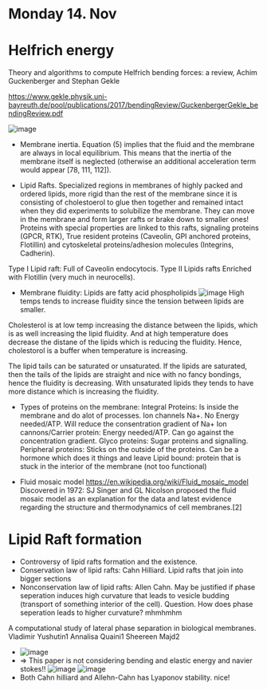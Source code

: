 # Monday 14. Nov 

# Helfrich energy 
Theory and algorithms to compute Helfrich bending forces: a review, Achim Guckenberger and Stephan Gekle
 
 https://www.gekle.physik.uni-bayreuth.de/pool/publications/2017/bendingReview/GuckenbergerGekle_bendingReview.pdf
 
![image](https://user-images.githubusercontent.com/43385748/201730583-9a30902f-38ce-4f5d-a872-7cd4ca73f38b.png)


 - Membrane inertia.
   Equation (5) implies that the fluid and the
membrane are always in local equilibrium. This means that
the inertia of the membrane itself is neglected (otherwise an
additional acceleration term would appear [78, 111, 112]). 


- Lipid Rafts. Specialized regions in membranes of highly packed and ordered lipids, more rigid than the rest of the membrane since it is consisting of cholestoerol to glue then together and remained intact when they did experiments to solubilize the membrane. They can move in the membrane and form larger rafts or brake down to smaller ones!  Proteins with special properties are linked to this rafts, signaling proteins (GPCR, RTK), True resident proteins (Caveolin, GPI anchored proteins, Flotillin) and cytoskeletal proteins/adhesion molecules (Integrins, Cadherin). 

Type I Lipid raft: Full of Caveolin endocytocis. Type II Lipids rafts Enriched with Flotillin (very much in neurocells). 
 
- Membrane fluidity:
Lipids are fatty acid phospholipids ![image](https://user-images.githubusercontent.com/43385748/201779259-d7201ba9-5e7a-4e5d-864f-a3e2b67ddbe5.png) High temps tends to increase fluidity since the tension between lipids are smaller. 

Cholesterol is at low temp increasing the distance between the lipids, which is as well increasing the lipid fluidity. And at high temperature does decrease the distane of the lipids which is reducing the fluidity. Hence, cholestorol is a buffer when temperature is increasing. 

The lipid tails can be saturated or unsaturated. If the lipids are saturated, then the tails of the lipids are straight and nice with no fancy bondings, hence the fluidity is decreasing. With unsaturated lipids they tends to have more distance which is increasing the fluidity.

- Types of proteins on the membrane:
   Integral Proteins: Is inside the membrane and do alot of processes.
       Ion channels Na+. No Energy needed/ATP. Will reduce the consentration gradient of Na+
       Ion cannons/Carrier protein: Energy needed/ATP. Can go against the concentration gradient.
       Glyco proteins: Sugar proteins and signalling. 
   Peripheral proteins: Sticks on the outside of the proteins. Can be a hormone which does it things and leave
   Lipid bound: protein that is stuck in the interior of the membrane (not too functional)

- Fluid mosaic model https://en.wikipedia.org/wiki/Fluid_mosaic_model
Discovered in 1972: SJ Singer and GL Nicolson proposed the fluid mosaic model as an explanation for the data and latest evidence regarding the structure and thermodynamics of cell membranes.[2]



# Lipid Raft formation
- Controversy of lipid rafts formation and the existence.
- Conservation law of lipid rafts: Cahn Hilliard. Lipid rafts that join into bigger sections
- Nonconservation law of lipid rafts: Allen Cahn. May be justified if phase seperation induces high curvature that leads to vesicle budding (transport of something interior of the cell). Question. How does phase seperation leads to higher curvature? mhmhmhm

A computational study of lateral phase separation in biological membranes. Vladimir Yushutin1 Annalisa Quaini1 Sheereen Majd2
- ![image](https://user-images.githubusercontent.com/43385748/201790426-91b66f46-f0ea-47ed-9514-393c6b603548.png)
-  => This paper is not considering bending and elastic energy and navier stokes!! ![image](https://user-images.githubusercontent.com/43385748/201790896-93928884-3959-460f-9533-4829e4b324b0.png) ![image](https://user-images.githubusercontent.com/43385748/201791054-f3f6be97-c7f7-4ac1-b4bb-1891dcd41324.png)
- Both Cahn hilliard and Allehn-Cahn has Lyaponov stability. nice! 
 

